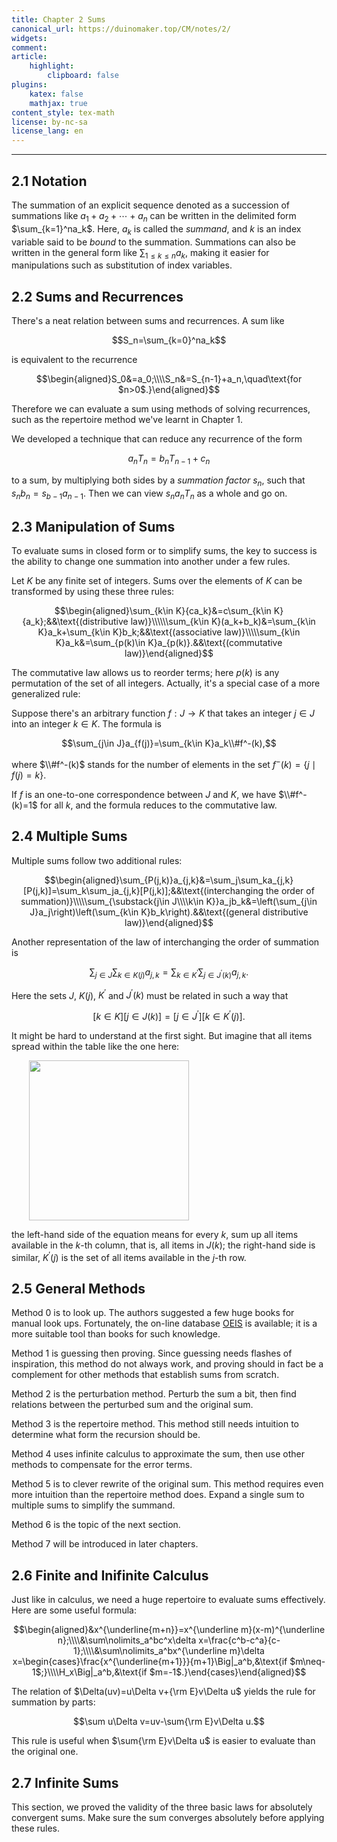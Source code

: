```yaml
---
title: Chapter 2 Sums
canonical_url: https://duinomaker.top/CM/notes/2/
widgets:
comment:
article:
    highlight:
        clipboard: false
plugins:
    katex: false
    mathjax: true
content_style: tex-math
license: by-nc-sa
license_lang: en
---
```


---

## 2.1 Notation

The summation of an explicit sequence denoted as a succession of summations like $a_1+a_2+\cdots+a_n$ can be written in the delimited form $\sum_{k=1}^na_k$. Here, $a_k$ is called the *summand*, and $k$ is an index variable said to be *bound* to the summation. Summations can also be written in the general form like $\sum_{1\leq k\leq n}a_k$, making it easier for manipulations such as substitution of index variables.

## 2.2 Sums and Recurrences

There's a neat relation between sums and recurrences. A sum like

$$S_n=\sum_{k=0}^na_k$$

is equivalent to the recurrence

$$\begin{aligned}S_0&=a_0;\\\\S_n&=S_{n-1}+a_n,\quad\text{for $n>0$.}\end{aligned}$$

Therefore we can evaluate a sum using methods of solving recurrences, such as the repertoire method we've learnt in Chapter 1.

We developed a technique that can reduce any recurrence of the form

$$a_nT_n=b_nT_{n-1}+c_n$$

to a sum, by multiplying both sides by a *summation factor* $s_n$, such that $s_nb_n=s_{b-1}a_{n-1}$. Then we can view $s_na_nT_n$ as a whole and go on.

## 2.3 Manipulation of Sums

To evaluate sums in closed form or to simplify sums, the key to success is the ability to change one summation into another under a few rules.

Let $K$ be any finite set of integers. Sums over the elements of $K$ can be transformed by using these three rules:

$$\begin{aligned}\sum_{k\in K}{ca_k}&=c\sum_{k\in K}{a_k};&&\text{(distributive law)}\\\\\\sum_{k\in K}(a_k+b_k)&=\sum_{k\in K}a_k+\sum_{k\in K}b_k;&&\text{(associative law)}\\\\\sum_{k\in K}a_k&=\sum_{p(k)\in K}a_{p(k)}.&&\text{(commutative law)}\end{aligned}$$

The commutative law allows us to reorder terms; here $p(k)$ is any permutation of the set of all integers. Actually, it's a special case of a more generalized rule:

Suppose there's an arbitrary function $f:J\to K$ that takes an integer $j\in J$ into an integer $k\in K$. The formula is

$$\sum_{j\in J}a_{f(j)}=\sum_{k\in K}a_k\\#f^-(k),$$

where $\\#f^-(k)$ stands for the number of elements in the set $f^-(k)=\lbrace j\mid f(j)=k\rbrace$.

If $f$ is an one-to-one correspondence between $J$ and $K$, we have $\\#f^-(k)=1$ for all $k$, and the formula reduces to the commutative law.

## 2.4 Multiple Sums

Multiple sums follow two additional rules:

$$\begin{aligned}\sum_{P(j,k)}a_{j,k}&=\sum_j\sum_ka_{j,k}[P(j,k)]=\sum_k\sum_ja_{j,k}[P(j,k)];&&\text{(interchanging the order of summation)}\\\\\sum_{\substack{j\in J\\\\k\in K}}a_jb_k&=\left(\sum_{j\in J}a_j\right)\left(\sum_{k\in K}b_k\right).&&\text{(general distributive law)}\end{aligned}$$

Another representation of the law of interchanging the order of summation is

$$\sum_{j\in J}\sum_{k\in K(j)}a_{j,k}=\sum_{k\in K^\prime}\sum_{j\in J^\prime(k)}a_{j,k}.$$

Here the sets $J$, $K(j)$, $K^\prime$ and $J^\prime(k)$ must be related in such a way that

$$[k\in K][j\in J(k)]=[j\in J^\prime][k\in K^\prime(j)].$$

It might be hard to understand at the first sight. But imagine that all items spread within the table like the one here:

<img src="https://cdn.jsdelivr.net/gh/duinomaker/HexoBlog@latest/source/images/CM/exercises-2_1.jpg" width="256" style="margin-left:2em;">

the left-hand side of the equation means for every $k$, sum up all items available in the $k$-th column, that is, all items in $J(k)$; the right-hand side is similar, $K^\prime(j)$ is the set of all items available in the $j$-th row.

## 2.5 General Methods

Method 0 is to look up. The authors suggested a few huge books for manual look ups. Fortunately, the on-line database <a href="https://oeis.org/">OEIS</a> is available; it is a more suitable tool than books for such knowledge.

Method 1 is guessing then proving. Since guessing needs flashes of inspiration, this method do not always work, and proving should in fact be a complement for other methods that establish sums from scratch.

Method 2 is the perturbation method. Perturb the sum a bit, then find relations between the perturbed sum and the original sum.

Method 3 is the repertoire method. This method still needs intuition to determine what form the recursion should be.

Method 4 uses infinite calculus to approximate the sum, then use other methods to compensate for the error terms.

Method 5 is to clever rewrite of the original sum. This method requires even more intuition than the repertoire method does. Expand a single sum to multiple sums to simplify the summand.

Method 6 is the topic of the next section.

Method 7 will be introduced in later chapters.

## 2.6 Finite and Inifinite Calculus

Just like in calculus, we need a huge repertoire to evaluate sums effectively. Here are some useful formula:

$$\begin{aligned}&x^{\underline{m+n}}=x^{\underline m}(x-m)^{\underline n};\\\\&\sum\nolimits_a^bc^x\delta x=\frac{c^b-c^a}{c-1};\\\\&\sum\nolimits_a^bx^{\underline m}\delta x=\begin{cases}\frac{x^{\underline{m+1}}}{m+1}\Big|_a^b,&\text{if $m\neq-1$;}\\\\H_x\Big|_a^b,&\text{if $m=-1$.}\end{cases}\end{aligned}$$

The relation of $\Delta(uv)=u\Delta v+{\rm E}v\Delta u$ yields the rule for summation by parts:

$$\sum u\Delta v=uv-\sum{\rm E}v\Delta u.$$

This rule is useful when $\sum{\rm E}v\Delta u$ is easier to evaluate than the original one.

## 2.7 Infinite Sums

This section, we proved the validity of the three basic laws for absolutely convergent sums. Make sure the sum converges absolutely before applying these rules.